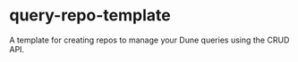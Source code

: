 # query-repo-template
A template for creating repos to manage your Dune queries using the CRUD API.
